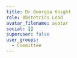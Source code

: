 ```yaml
---
title: Dr Georgia Knight
role: Obstetrics Lead
avatar_filename: avatar
social: []
superuser: false
user_groups:
  - Committee
---
```

